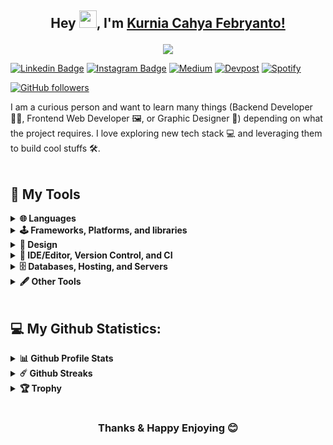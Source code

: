## <p align="center"> Hey <img src="https://media.giphy.com/media/hvRJCLFzcasrR4ia7z/giphy.gif" width="28">, I'm [Kurnia Cahya Febryanto!](https://github.com/kurniacf/) </p>

<p align="center">
  <a href="https://github.com/DenverCoder1/readme-typing-svg"><img src="https://readme-typing-svg.herokuapp.com/?lines=Informatics%20Engineering%20Student;Always%20learning%20new%20things;Interested%20in%20backend%20developer&font=Fira%20Code&center=true&width=440&height=45&color=85a7ff&vCenter=true&size=22"></a>
</p>


[![Linkedin Badge](https://img.shields.io/badge/-LinkedIn-0e76a8?style=flat-square&logo=Linkedin&logoColor=white)](https://linkedin.com/in/kurnia-cahya-febryanto/)
[![Instagram Badge](https://img.shields.io/badge/-Instagram-e4405f?style=flat-square&logo=Instagram&logoColor=white)](https://instagram.com/kurniacf)
[![Medium](https://img.shields.io/badge/Medium-12100E?&logo=medium&logoColor=white)](https://medium.com/@kurniacf)
[![Devpost](https://img.shields.io/badge/Devpost-003E54?logo=Devpost&logoColor=white)](https://devpost.com/kurniacf)
[![Spotify](https://img.shields.io/badge/Spotify-1ED760?logo=spotify&logoColor=white)](https://open.spotify.com/user/21o5futfpv72qisww3brfywga?si=00a1e2f99a47412d)

<p align="left">
  <!--
  <a href="https://github.com/kurniacf/kurniacf">
    <img src="https://komarev.com/ghpvc/?username=kurniacf" alt="page views" />
  </a>
  -->
  <a href="https://github.com/kurniacf?tab=followers">
    <img alt="GitHub followers" src="https://img.shields.io/github/followers/kurniacf?color=green&logo=github">
  </a>
</p>

I am a curious person and want to learn many things (Backend Developer 👨‍💻, Frontend Web Developer 🖼, or Graphic Designer 🎨) depending on what the project requires. I love exploring new tech stack 💻 and leveraging them to build cool stuffs 🛠️. 
<br/>
<br/>

<!--
**kurniacf/kurniacf** is a ✨ _special_ ✨ repository because its `README.md` (this file) appears on your GitHub profile.

Here are some ideas to get you started:

- 🔭 I’m currently working on ...
- 🌱 I’m currently learning ...
- 👯 I’m looking to collaborate on ...
- 🤔 I’m looking for help with ...
- 💬 Ask me about ...
- 📫 How to reach me: ...
- 😄 Pronouns: ...
- ⚡ Fun fact: ...
hide=c%2B%2B
-->

<!-- Some badges are from https://github.com/Ileriayo/markdown-badges -->

## 🔨 My Tools

<details>	
  <summary><b>🌐 Languages</b></summary>
  <p>
    <a href="http://www.open-std.org/jtc1/sc22/wg14/"><img alt="C" src="https://img.shields.io/badge/C-00599C?logo=c&logoColor=white"></a>
    <a href="https://en.cppreference.com/w/"><img alt="C++" src="https://img.shields.io/badge/c++-%2300599C.svg?&logo=c%2B%2B&logoColor=white"></a>
    <a href="https://developer.mozilla.org/en-US/docs/Web/CSS/Reference"><img alt="CSS" src="https://img.shields.io/badge/css3-%231572B6.svg?&logo=css3&logoColor=white"></a>
    <a href="https://go.dev/"><img alt="Golang" src="https://img.shields.io/badge/Go-00ADD8?logo=go&logoColor=white"></a>
    <a href="https://developer.mozilla.org/en-US/docs/Web/HTML"><img alt="HTML" src="https://img.shields.io/badge/html5-%23E34F26.svg?&logo=html5&logoColor=white"></a>
    <a href="https://docs.oracle.com/en/java/"><img alt="Java" src="https://img.shields.io/badge/java-%23ED8B00.svg?&logo=java&logoColor=white"></a>
    <a href="https://www.json.org/json-en.html"><img alt="JSON" src="https://img.shields.io/badge/json-5E5C5C?logo=json&logoColor=white"></a>
    <a href="https://developer.mozilla.org/en-US/docs/Web/JavaScript"><img alt="JavaScript" src="https://img.shields.io/badge/javascript-%23323330.svg?e&logo=javascript&logoColor=%23F7DF1E"></a>
    <a href="https://www.latex-project.org/"><img alt="LaTeX" src="https://img.shields.io/badge/latex-%23008080.svg?&logo=latex&logoColor=white"></a>
    <a href="https://www.markdownguide.org/"><img alt="Markdown" src="https://img.shields.io/badge/markdown-%23000000.svg?&logo=markdown&logoColor=white"></a>
    <a href="https://www.php.net/"><img alt="PHP" src="https://img.shields.io/badge/php-%23777BB4.svg?&logo=php&logoColor=white"></a>
    <a href="https://www.python.org/"><img alt="Python" src="https://img.shields.io/badge/python-3670A0?&logo=python&logoColor=ffdd54"></a>
    <a href="https://www.r-project.org/"><img alt="R" src="https://img.shields.io/badge/R-276DC3?logo=r&logoColor=white"></a>
  </p>
</details>	


<details>	
  <summary><b>🕹 Frameworks, Platforms, and libraries</b></summary>
  <p>
    <a href="https://dotnet.microsoft.com/en-us/"><img alt=".NET" src="https://img.shields.io/badge/.NET-512BD4?logo=dotnet&logoColor=white"></a>
    <a href="https://spark.apache.org/"><img alt="Apache Spark" src="https://img.shields.io/badge/Apache_Spark-FFFFFF?&logo=apachespark&logoColor=#E35A16"></a>
    <a href="https://getbootstrap.com/"><img alt="Bootstrap" src="https://img.shields.io/badge/bootstrap-%23563D7C.svg?e&logo=bootstrap&logoColor=white"></a>
    <a href="https://www.debian.org/"><img alt="Debian" src="https://img.shields.io/badge/Debian-A81D33?logo=debian&logoColor=white"></a>
    <a href="https://www.docker.com/"><img alt="Docker" src="https://img.shields.io/badge/Docker-2CA5E0?logo=docker&logoColor=white"></a>
    <a href="https://expressjs.com/"><img alt="Express.js" src="https://img.shields.io/badge/express.js-%23404d59.svg?&logo=express&logoColor=%2361DAFB"></a>
    <a href="https://firebase.google.com/"><img alt="Firebase" src="https://img.shields.io/badge/firebase-ffca28?logo=firebase&logoColor=blac"></a>
    <a href="https://jupyter.org/"><img alt="Jupyter" src="https://img.shields.io/badge/Jupyter-F37626.svg?logo=Jupyter&logoColor=white"></a>
    <a href="https://jquery.com/"><img alt="jQuery" src="https://img.shields.io/badge/jquery-%230769AD.svg?&logo=jquery&logoColor=white"></a>
    <a href="https://jwt.io/"><img alt="JWT" src="https://img.shields.io/badge/JWT-black?&logo=JSON%20web%20tokens"></a>
    <a href="https://laravel.com/"><img alt="Laravel" src="https://img.shields.io/badge/laravel-%23FF2D20.svg?&logo=laravel&logoColor=white"></a>
    <a href="https://www.linux.org/"><img alt="Linux" src="https://img.shields.io/badge/Linux-FCC624?logo=linux&logoColor=black"></a>
    <a href="https://mui.com/"><img alt="MUI" src="https://img.shields.io/badge/MUI-%230081CB.svg?&logo=material-ui&logoColor=white"></a>
    <a href="https://www.npmjs.com/"><img alt="NPM" src="https://img.shields.io/badge/NPM-%23000000.svg?&logo=npm&logoColor=white"></a>
    <a href="https://nodejs.org/en/"><img alt="NodeJS" src="https://img.shields.io/badge/node.js-6DA55F?&logo=node.js&logoColor=white"></a>
    <a href="https://reactjs.org/"><img alt="React" src="https://img.shields.io/badge/react-%2320232a.svg?&logo=react&logoColor=%2361DAFB"></a>
    <a href="https://threejs.org/"><img alt="ThreeJS" src="https://img.shields.io/badge/ThreeJs-black?logo=three.js&logoColor=white"></a>
    <a href="https://ubuntu.com/"><img alt="Ubuntu" src="https://img.shields.io/badge/Ubuntu-E95420?logo=ubuntu&logoColor=white"></a>
    <a href="https://webpack.js.org/"><img alt="Webpack" src="https://img.shields.io/badge/webpack-%238DD6F9.svg?&logo=webpack&logoColor=black"></a>
    <a href="https://www.microsoft.com/en-us/windows?r=1"><img alt="Windows" src="https://img.shields.io/badge/Windows-0078D6?&logo=windows&logoColor=white"></a>
    <a href="https://yarnpkg.com/"><img alt="Yarn" src="https://img.shields.io/badge/yarn-%232C8EBB.svg?&logo=yarn&logoColor=white"></a>
  </p>
</details>	
  
<details>	
  <summary><b>🎨 Design</b></summary>
  <p>
      <a href="https://www.adobe.com/sea/"><img alt="Adobe" src="https://img.shields.io/badge/adobe-%23FF0000.svg?&logo=adobe&logoColor=white"></a>
    <a href="https://www.adobe.com/sea/products/aftereffects.html"><img alt="Adobe After Effect" src="https://img.shields.io/badge/Adobe%20After%20Effects-9999FF.svg?&logo=Adobe%20After%20Effects&logoColor=white"></a>
      <a href="https://www.adobe.com/sea/products/illustrator.html"><img alt="Adobe Illustrator" src="https://img.shields.io/badge/adobeillustrator-%23FF9A00.svg?&logo=adobeillustrator&logoColor=white"></a>
    <a href="https://www.adobe.com/sea/products/photoshop.html"><img alt="Adobe Photoshop" src="https://img.shields.io/badge/adobephotoshop-%2331A8FF.svg?&logo=adobephotoshop&logoColor=white"></a>
    <a href="https://www.adobe.com/sea/products/premiere.html"><img alt="Adobe Premiere Pro" src="https://img.shields.io/badge/Adobe%20Premiere%20Pro-9999FF.svg?&logo=Adobe%20Premiere%20Pro&logoColor=white"></a>
    <a href="https://www.canva.com/"><img alt="Canva" src="https://img.shields.io/badge/Canva-%2300C4CC.svg?&logo=Canva&logoColor=white"></a>
    <a href="https://dribbble.com/"><img alt="Dribbble" src="https://img.shields.io/badge/Dribbble-EA4C89?&logo=dribbble&logoColor=white"></a>
    <a href="https://www.figma.com/"><img alt="Figma" src="https://img.shields.io/badge/figma-%23F24E1E.svg?&logo=figma&logoColor=white"></a>
  </p>
</details>	
  
<details>	
  <summary><b>📝 IDE/Editor, Version Control, and CI</b></summary>
  <p>
    <a href="https://codepen.io/"><img alt="Codepen" src="https://img.shields.io/badge/CodePen-white?&logo=codepen&logoColor=black"></a>
    <a href="https://codesandbox.io/"><img alt="CodeSandbox" src="https://img.shields.io/badge/Codesandbox-040404?&logo=codesandbox&logoColor=DBDBDB"></a>  
    <a href="https://www.eclipse.org/"><img alt="Eclipse" src="https://img.shields.io/badge/Eclipse-FE7A16.svg?&logo=Eclipse&logoColor=white"></a>
    <a href="https://git-scm.com/"><img alt="Git" src="https://img.shields.io/badge/git-%23F05033.svg?&logo=git&logoColor=white"></a>
    <a href="https://github.com/"><img alt="GitHub" src="https://img.shields.io/badge/github-%23121011.svg?&logo=github&logoColor=white"></a>
    <a href="https://github.com/features/actions"><img alt="GitHub Actions" src="https://img.shields.io/badge/githubactions-%232671E5.svg?&logo=githubactions&logoColor=white"></a>
    <a href="https://notepad-plus-plus.org/downloads/"><img alt="Notepad++" src="https://img.shields.io/badge/Notepad++-90E59A.svg?logoColor=black"></a>
    <a href="https://www.jetbrains.com/idea/"><img alt="IntelliJ IDEA" src="https://img.shields.io/badge/IntelliJIDEA-000000.svg?&logo=intellij-idea&logoColor=white"></a>
    <a href="https://jupyter.org/"><img alt="Jupyter Notebook" src="https://img.shields.io/badge/jupyter-%23FA0F00.svg?&logo=jupyter&logoColor=white"></a>
    <a href="https://www.jetbrains.com/phpstorm/"><img alt="PhpStorm" src="https://img.shields.io/badge/phpstorm-143?&logo=phpstorm&logoColor=black&color=black&labelColor=darkorchid"></a>
    <a href="https://www.jetbrains.com/rider/"><img alt="Rider" src="https://img.shields.io/badge/Rider-000000?logoColor=white"></a>
    <a href="https://www.sublimetext.com/"><img alt="Sublime Text" src="https://img.shields.io/badge/sublime_text-%23575757.svg?&logo=sublime-text&logoColor=important"></a>
    <a href="https://code.visualstudio.com/"><img alt="Visual Studio Code" src="https://img.shields.io/badge/Visual%20Studio%20Code-0078d7.svg?&logo=visual-studio-code&logoColor=white"></a>
    <a href="https://visualstudio.microsoft.com/"><img alt="Visual Studio" src="https://img.shields.io/badge/Visual%20Studio-5C2D91.svg?&logo=visual-studio&logoColor=white"></a>
  </p>
</details>	

<details>	
  <summary><b>🗄️ Databases, Hosting, and Servers</b></summary>
  <p>
    <a href="https://aws.amazon.com/"><img alt="Amazon AWS" src="https://img.shields.io/badge/Amazon_AWS-FF9900?logo=amazonaws&logoColor=white"></a>
    <a href="https://httpd.apache.org/"><img alt="Apache" src="https://img.shields.io/badge/apache-%23D42029.svg?&logo=apache&logoColor=white"></a>
    <a href="https://git-scm.com/"><img alt="Firebase" src="https://img.shields.io/badge/firebase-%23039BE5.svg?&logo=firebase"></a>
    <a href="https://cloud.google.com/"><img alt="Google Cloud" src="https://img.shields.io/badge/Google_Cloud-4285F4?logo=google-cloud&logoColor=white"></a>
    <a href="https://www.heroku.com/"><img alt="Heroku" src="https://img.shields.io/badge/heroku-%23430098.svg?&logo=heroku&logoColor=white"></a>
    <a href="https://mariadb.org/"><img alt="MariaDB" src="https://img.shields.io/badge/MariaDB-003545?&logo=mariadb&logoColor=white"></a>
    <a href="https://www.mongodb.com/"><img alt="MongoDB" src="https://img.shields.io/badge/MongoDB-%234ea94b.svg?&logo=mongodb&logoColor=white"></a>
    <a href="https://www.mysql.com/"><img alt="MySQL" src="https://img.shields.io/badge/mysql-%2300f.svg?&logo=mysql&logoColor=white"></a>
    <a href="https://www.netlify.com/"><img alt="Netlify" src="https://img.shields.io/badge/netlify-%23000000.svg?&logo=netlify&logoColor=#00C7B7"></a>
    <a href="https://www.nginx.com/"><img alt="Nginx" src="https://img.shields.io/badge/nginx-%23009639.svg?&logo=nginx&logoColor=white"></a>
    <a href="https://www.oracle.com/id/index.html"><img alt="Oracle" src="https://img.shields.io/badge/Oracle-F80000?&logo=oracle&logoColor=white"></a>
    <a href="https://www.postgresql.org/"><img alt="Postgres" src="https://img.shields.io/badge/postgres-%23316192.svg?&logo=postgresql&logoColor=white"></a>
    <a href="https://www.prisma.io/"><img alt="Prisma" src="https://img.shields.io/badge/Prisma-3982CE?logo=Prisma&logoColor=white"></a>
    <a href="https://railway.app/"><img alt="Railway" src="https://img.shields.io/badge/Railway-131415?logo=railway&logoColor=white"></a>
    <a href="https://sequelize.org/"><img alt="Sequelize" src="https://img.shields.io/badge/Sequelize-52B0E7?logoColor=white"></a>
    <a href="https://vercel.com/"><img alt="Vercel" src="https://img.shields.io/badge/Vercel-000000?logo=vercel&logoColor=white"></a>
  </p>
</details>

<details>	
  <summary><b>🖋 Other Tools</b></summary>
  <p>
    <a href="https://babeljs.io/"><img alt="Babel" src="https://img.shields.io/badge/Babel-F9DC3e?&logo=babel&logoColor=black"></a>
    <a href="https://www.office.com/"><img alt="Microsoft Office" src="https://img.shields.io/badge/Microsoft_Office-D83B01?&logo=microsoft-office&logoColor=white"></a>
    <a href="https://miro.com/"><img alt="Miro" src="https://img.shields.io/badge/Miro-F7C922?logo=Miro&logoColor=050036"></a>
    <a href="https://www.notion.so/"><img alt="Notion" src="https://img.shields.io/badge/Notion-%23000000.svg?&logo=notion&logoColor=white"></a>
    <a href="https://www.postman.com/"><img alt="Postman" src="https://img.shields.io/badge/Postman-FF6C37?&logo=postman&logoColor=white"></a>
    <a href="https://swagger.io/"><img alt="Swagger" src="https://img.shields.io/badge/Swagger-85EA2D?logoColor=white"></a>
    <a href="https://trello.com/"><img alt="Trello" src="https://img.shields.io/badge/Trello-%23026AA7.svg?&logo=Trello&logoColor=white"></a>
  </p>
</details>
<br>

## 💻 My Github Statistics:

<details>	
  <summary><b>📊 Github Profile Stats</b></summary>
  <br />
  <img height="180em" src="https://github-readme-stats.vercel.app/api?username=kurniacf&show_icons=true&hide_border=true&&count_private=true&include_all_commits=true&theme=monokai" />
  <img height="180em" src="https://github-readme-stats.vercel.app/api/top-langs/?username=kurniacf&exclude_repo=KNN-Image-Classification&show_icons=true&hide_border=true&layout=compact&langs_count=8&theme=monokai&hide=c%2B%2B"/>
<br/>

  <!--
<img src="https://activity-graph.herokuapp.com/graph?username=kurniacf&theme=tokyonight&bg_color=20232a&hide_border=true&count_private=true" width="100%"/>
 -->
</details>
<details>	
  <summary><b>☄️ Github Streaks</b></summary>
  <br />
  <img height="180em" src="https://github-readme-streak-stats.herokuapp.com/?user=kurniacf&hide_border=true&theme=tokyonight" />
</details>
<details>
  <summary><b>🏆 Trophy</b></summary>
  <br/>
  <p align="left">
  <img alig src="https://github-profile-trophy.vercel.app/?username=kurniacf&column=6&rank=SSS,SS,S,AAA,AA,A,B,C,UNKNOWN,SECRET&theme=onedark" />
</p>
</details>

# 

<div align="center">

### Thanks & Happy Enjoying 😊

</div>
